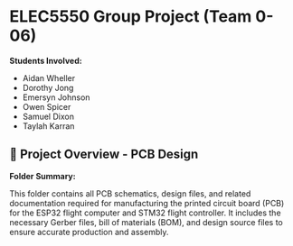# ELEC5550 Group Project (Team 0-06)

**Students Involved:**
- Aidan	Wheller
- Dorothy Jong
- Emersyn Johnson
- Owen Spicer
- Samuel Dixon
- Taylah Karran

## 📁 Project Overview - PCB Design

**Folder Summary:**

This folder contains all PCB schematics, design files, and related documentation required for manufacturing the printed circuit board (PCB) for the ESP32 flight computer and STM32 flight controller. It includes the necessary Gerber files, bill of materials (BOM), and design source files to ensure accurate production and assembly.

